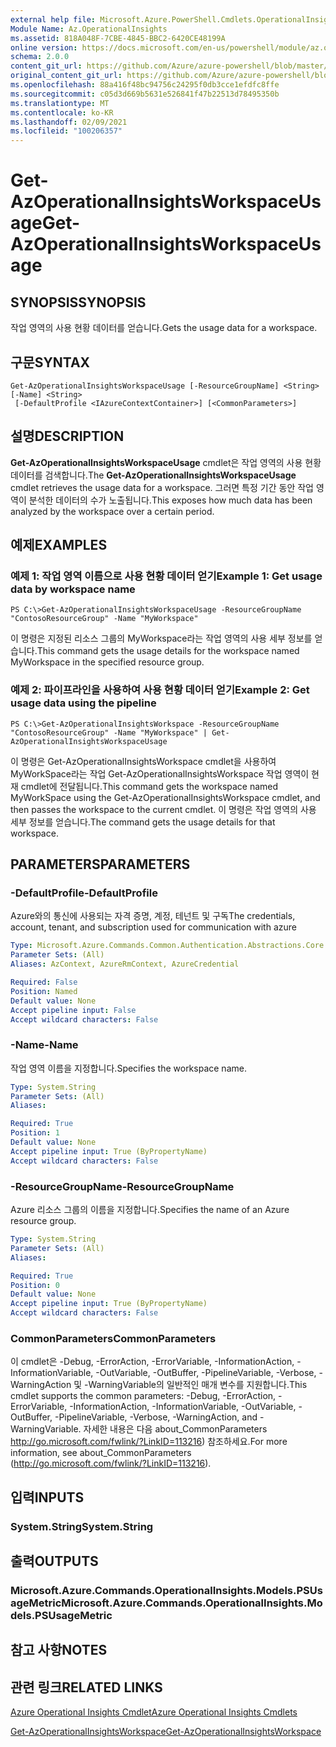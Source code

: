 ```yaml
---
external help file: Microsoft.Azure.PowerShell.Cmdlets.OperationalInsights.dll-Help.xml
Module Name: Az.OperationalInsights
ms.assetid: 818A048F-7CBE-4845-BBC2-6420CE48199A
online version: https://docs.microsoft.com/en-us/powershell/module/az.operationalinsights/get-azoperationalinsightsworkspaceusage
schema: 2.0.0
content_git_url: https://github.com/Azure/azure-powershell/blob/master/src/OperationalInsights/OperationalInsights/help/Get-AzOperationalInsightsWorkspaceUsage.md
original_content_git_url: https://github.com/Azure/azure-powershell/blob/master/src/OperationalInsights/OperationalInsights/help/Get-AzOperationalInsightsWorkspaceUsage.md
ms.openlocfilehash: 88a416f48bc94756c24295f0db3cce1efdfc8ffe
ms.sourcegitcommit: c05d3d669b5631e526841f47b22513d78495350b
ms.translationtype: MT
ms.contentlocale: ko-KR
ms.lasthandoff: 02/09/2021
ms.locfileid: "100206357"
---
```

# <span data-ttu-id="0f5cb-101">Get-AzOperationalInsightsWorkspaceUsage</span><span class="sxs-lookup"><span data-stu-id="0f5cb-101">Get-AzOperationalInsightsWorkspaceUsage</span></span>

## <span data-ttu-id="0f5cb-102">SYNOPSIS</span><span class="sxs-lookup"><span data-stu-id="0f5cb-102">SYNOPSIS</span></span>
<span data-ttu-id="0f5cb-103">작업 영역의 사용 현황 데이터를 얻습니다.</span><span class="sxs-lookup"><span data-stu-id="0f5cb-103">Gets the usage data for a workspace.</span></span>

## <span data-ttu-id="0f5cb-104">구문</span><span class="sxs-lookup"><span data-stu-id="0f5cb-104">SYNTAX</span></span>

```
Get-AzOperationalInsightsWorkspaceUsage [-ResourceGroupName] <String> [-Name] <String>
 [-DefaultProfile <IAzureContextContainer>] [<CommonParameters>]
```

## <span data-ttu-id="0f5cb-105">설명</span><span class="sxs-lookup"><span data-stu-id="0f5cb-105">DESCRIPTION</span></span>
<span data-ttu-id="0f5cb-106">**Get-AzOperationalInsightsWorkspaceUsage** cmdlet은 작업 영역의 사용 현황 데이터를 검색합니다.</span><span class="sxs-lookup"><span data-stu-id="0f5cb-106">The **Get-AzOperationalInsightsWorkspaceUsage** cmdlet retrieves the usage data for a workspace.</span></span>
<span data-ttu-id="0f5cb-107">그러면 특정 기간 동안 작업 영역이 분석한 데이터의 수가 노출됩니다.</span><span class="sxs-lookup"><span data-stu-id="0f5cb-107">This exposes how much data has been analyzed by the workspace over a certain period.</span></span>

## <span data-ttu-id="0f5cb-108">예제</span><span class="sxs-lookup"><span data-stu-id="0f5cb-108">EXAMPLES</span></span>

### <span data-ttu-id="0f5cb-109">예제 1: 작업 영역 이름으로 사용 현황 데이터 얻기</span><span class="sxs-lookup"><span data-stu-id="0f5cb-109">Example 1: Get usage data by workspace name</span></span>
```
PS C:\>Get-AzOperationalInsightsWorkspaceUsage -ResourceGroupName "ContosoResourceGroup" -Name "MyWorkspace"
```

<span data-ttu-id="0f5cb-110">이 명령은 지정된 리소스 그룹의 MyWorkspace라는 작업 영역의 사용 세부 정보를 얻습니다.</span><span class="sxs-lookup"><span data-stu-id="0f5cb-110">This command gets the usage details for the workspace named MyWorkspace in the specified resource group.</span></span>

### <span data-ttu-id="0f5cb-111">예제 2: 파이프라인을 사용하여 사용 현황 데이터 얻기</span><span class="sxs-lookup"><span data-stu-id="0f5cb-111">Example 2: Get usage data using the pipeline</span></span>
```
PS C:\>Get-AzOperationalInsightsWorkspace -ResourceGroupName "ContosoResourceGroup" -Name "MyWorkspace" | Get-AzOperationalInsightsWorkspaceUsage
```

<span data-ttu-id="0f5cb-112">이 명령은 Get-AzOperationalInsightsWorkspace cmdlet을 사용하여 MyWorkSpace라는 작업 Get-AzOperationalInsightsWorkspace 작업 영역이 현재 cmdlet에 전달됩니다.</span><span class="sxs-lookup"><span data-stu-id="0f5cb-112">This command gets the workspace named MyWorkSpace using the Get-AzOperationalInsightsWorkspace cmdlet, and then passes the workspace to the current cmdlet.</span></span>
<span data-ttu-id="0f5cb-113">이 명령은 작업 영역의 사용 세부 정보를 얻습니다.</span><span class="sxs-lookup"><span data-stu-id="0f5cb-113">The command gets the usage details for that workspace.</span></span>

## <span data-ttu-id="0f5cb-114">PARAMETERS</span><span class="sxs-lookup"><span data-stu-id="0f5cb-114">PARAMETERS</span></span>

### <span data-ttu-id="0f5cb-115">-DefaultProfile</span><span class="sxs-lookup"><span data-stu-id="0f5cb-115">-DefaultProfile</span></span>
<span data-ttu-id="0f5cb-116">Azure와의 통신에 사용되는 자격 증명, 계정, 테넌트 및 구독</span><span class="sxs-lookup"><span data-stu-id="0f5cb-116">The credentials, account, tenant, and subscription used for communication with azure</span></span>

```yaml
Type: Microsoft.Azure.Commands.Common.Authentication.Abstractions.Core.IAzureContextContainer
Parameter Sets: (All)
Aliases: AzContext, AzureRmContext, AzureCredential

Required: False
Position: Named
Default value: None
Accept pipeline input: False
Accept wildcard characters: False
```

### <span data-ttu-id="0f5cb-117">-Name</span><span class="sxs-lookup"><span data-stu-id="0f5cb-117">-Name</span></span>
<span data-ttu-id="0f5cb-118">작업 영역 이름을 지정합니다.</span><span class="sxs-lookup"><span data-stu-id="0f5cb-118">Specifies the workspace name.</span></span>

```yaml
Type: System.String
Parameter Sets: (All)
Aliases:

Required: True
Position: 1
Default value: None
Accept pipeline input: True (ByPropertyName)
Accept wildcard characters: False
```

### <span data-ttu-id="0f5cb-119">-ResourceGroupName</span><span class="sxs-lookup"><span data-stu-id="0f5cb-119">-ResourceGroupName</span></span>
<span data-ttu-id="0f5cb-120">Azure 리소스 그룹의 이름을 지정합니다.</span><span class="sxs-lookup"><span data-stu-id="0f5cb-120">Specifies the name of an Azure resource group.</span></span>

```yaml
Type: System.String
Parameter Sets: (All)
Aliases:

Required: True
Position: 0
Default value: None
Accept pipeline input: True (ByPropertyName)
Accept wildcard characters: False
```

### <span data-ttu-id="0f5cb-121">CommonParameters</span><span class="sxs-lookup"><span data-stu-id="0f5cb-121">CommonParameters</span></span>
<span data-ttu-id="0f5cb-122">이 cmdlet은 -Debug, -ErrorAction, -ErrorVariable, -InformationAction, -InformationVariable, -OutVariable, -OutBuffer, -PipelineVariable, -Verbose, -WarningAction 및 -WarningVariable의 일반적인 매개 변수를 지원합니다.</span><span class="sxs-lookup"><span data-stu-id="0f5cb-122">This cmdlet supports the common parameters: -Debug, -ErrorAction, -ErrorVariable, -InformationAction, -InformationVariable, -OutVariable, -OutBuffer, -PipelineVariable, -Verbose, -WarningAction, and -WarningVariable.</span></span> <span data-ttu-id="0f5cb-123">자세한 내용은 다음 about_CommonParameters http://go.microsoft.com/fwlink/?LinkID=113216) 참조하세요.</span><span class="sxs-lookup"><span data-stu-id="0f5cb-123">For more information, see about_CommonParameters (http://go.microsoft.com/fwlink/?LinkID=113216).</span></span>

## <span data-ttu-id="0f5cb-124">입력</span><span class="sxs-lookup"><span data-stu-id="0f5cb-124">INPUTS</span></span>

### <span data-ttu-id="0f5cb-125">System.String</span><span class="sxs-lookup"><span data-stu-id="0f5cb-125">System.String</span></span>

## <span data-ttu-id="0f5cb-126">출력</span><span class="sxs-lookup"><span data-stu-id="0f5cb-126">OUTPUTS</span></span>

### <span data-ttu-id="0f5cb-127">Microsoft.Azure.Commands.OperationalInsights.Models.PSUsageMetric</span><span class="sxs-lookup"><span data-stu-id="0f5cb-127">Microsoft.Azure.Commands.OperationalInsights.Models.PSUsageMetric</span></span>

## <span data-ttu-id="0f5cb-128">참고 사항</span><span class="sxs-lookup"><span data-stu-id="0f5cb-128">NOTES</span></span>

## <span data-ttu-id="0f5cb-129">관련 링크</span><span class="sxs-lookup"><span data-stu-id="0f5cb-129">RELATED LINKS</span></span>

[<span data-ttu-id="0f5cb-130">Azure Operational Insights Cmdlet</span><span class="sxs-lookup"><span data-stu-id="0f5cb-130">Azure Operational Insights Cmdlets</span></span>](./Az.OperationalInsights.md)

[<span data-ttu-id="0f5cb-131">Get-AzOperationalInsightsWorkspace</span><span class="sxs-lookup"><span data-stu-id="0f5cb-131">Get-AzOperationalInsightsWorkspace</span></span>](./Get-AzOperationalInsightsWorkspace.md)


